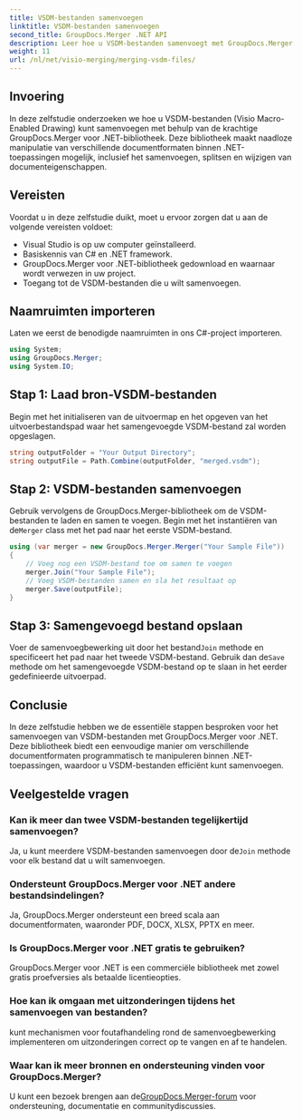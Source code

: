 ```yaml
---
title: VSDM-bestanden samenvoegen
linktitle: VSDM-bestanden samenvoegen
second_title: GroupDocs.Merger .NET API
description: Leer hoe u VSDM-bestanden samenvoegt met GroupDocs.Merger voor .NET. Vereenvoudig uw documentbeheertaken met deze gebruiksvriendelijke bibliotheek.
weight: 11
url: /nl/net/visio-merging/merging-vsdm-files/
---
```

## Invoering
In deze zelfstudie onderzoeken we hoe u VSDM-bestanden (Visio Macro-Enabled Drawing) kunt samenvoegen met behulp van de krachtige GroupDocs.Merger voor .NET-bibliotheek. Deze bibliotheek maakt naadloze manipulatie van verschillende documentformaten binnen .NET-toepassingen mogelijk, inclusief het samenvoegen, splitsen en wijzigen van documenteigenschappen.
## Vereisten
Voordat u in deze zelfstudie duikt, moet u ervoor zorgen dat u aan de volgende vereisten voldoet:
- Visual Studio is op uw computer geïnstalleerd.
- Basiskennis van C# en .NET framework.
- GroupDocs.Merger voor .NET-bibliotheek gedownload en waarnaar wordt verwezen in uw project.
- Toegang tot de VSDM-bestanden die u wilt samenvoegen.

## Naamruimten importeren
Laten we eerst de benodigde naamruimten in ons C#-project importeren.
```csharp
using System; 
using GroupDocs.Merger;
using System.IO;
```
## Stap 1: Laad bron-VSDM-bestanden
Begin met het initialiseren van de uitvoermap en het opgeven van het uitvoerbestandspad waar het samengevoegde VSDM-bestand zal worden opgeslagen.
```csharp
string outputFolder = "Your Output Directory";
string outputFile = Path.Combine(outputFolder, "merged.vsdm");
```
## Stap 2: VSDM-bestanden samenvoegen
 Gebruik vervolgens de GroupDocs.Merger-bibliotheek om de VSDM-bestanden te laden en samen te voegen. Begin met het instantiëren van de`Merger` class met het pad naar het eerste VSDM-bestand.
```csharp
using (var merger = new GroupDocs.Merger.Merger("Your Sample File"))
{
    // Voeg nog een VSDM-bestand toe om samen te voegen
    merger.Join("Your Sample File");
    // Voeg VSDM-bestanden samen en sla het resultaat op
    merger.Save(outputFile);
}
```
## Stap 3: Samengevoegd bestand opslaan
Voer de samenvoegbewerking uit door het bestand`Join` methode en specificeert het pad naar het tweede VSDM-bestand. Gebruik dan de`Save` methode om het samengevoegde VSDM-bestand op te slaan in het eerder gedefinieerde uitvoerpad.

## Conclusie
In deze zelfstudie hebben we de essentiële stappen besproken voor het samenvoegen van VSDM-bestanden met GroupDocs.Merger voor .NET. Deze bibliotheek biedt een eenvoudige manier om verschillende documentformaten programmatisch te manipuleren binnen .NET-toepassingen, waardoor u VSDM-bestanden efficiënt kunt samenvoegen.

## Veelgestelde vragen
### Kan ik meer dan twee VSDM-bestanden tegelijkertijd samenvoegen?
 Ja, u kunt meerdere VSDM-bestanden samenvoegen door de`Join` methode voor elk bestand dat u wilt samenvoegen.
### Ondersteunt GroupDocs.Merger voor .NET andere bestandsindelingen?
Ja, GroupDocs.Merger ondersteunt een breed scala aan documentformaten, waaronder PDF, DOCX, XLSX, PPTX en meer.
### Is GroupDocs.Merger voor .NET gratis te gebruiken?
GroupDocs.Merger voor .NET is een commerciële bibliotheek met zowel gratis proefversies als betaalde licentieopties.
### Hoe kan ik omgaan met uitzonderingen tijdens het samenvoegen van bestanden?
kunt mechanismen voor foutafhandeling rond de samenvoegbewerking implementeren om uitzonderingen correct op te vangen en af te handelen.
### Waar kan ik meer bronnen en ondersteuning vinden voor GroupDocs.Merger?
 U kunt een bezoek brengen aan de[GroupDocs.Merger-forum](https://forum.groupdocs.com/c/merger/32) voor ondersteuning, documentatie en communitydiscussies.